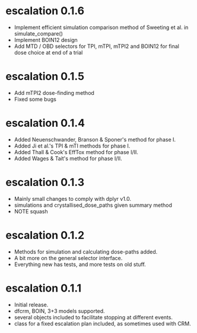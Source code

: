
# escalation 0.1.6

* Implement efficient simulation comparison method of Sweeting et al. in simulate_compare()
* Implement BOIN12 design
* Add MTD / OBD selectors for TPI, mTPI, mTPI2 and BOIN12 for final dose choice at end of a trial

# escalation 0.1.5

* Add mTPI2 dose-finding method
* Fixed some bugs

# escalation 0.1.4

* Added Neuenschwander, Branson & Sponer's method for phase I.
* Added Ji et al.'s TPI & mTI methods for phase I.
* Added Thall & Cook's EffTox method for phase I/II.
* Added Wages & Tait's method for phase I/II.

# escalation 0.1.3

* Mainly small changes to comply with dplyr v1.0.
* simulations and crystallised_dose_paths given summary method
* NOTE squash


# escalation 0.1.2

* Methods for simulation and calculating dose-paths added.
* A bit more on the general selector interface.
* Everything new has tests, and more tests on old stuff.


# escalation 0.1.1

* Initial release.
* dfcrm, BOIN, 3+3 models supported.
* several objects included to facilitate stopping at different events.
* class for a fixed escalation plan included, as sometimes used with CRM.
